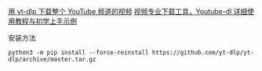 [用 yt-dlp 下载整个 YouTube 频道的视频](https://cloud.tencent.com/developer/beta/article/1943974)
[视频专业下载工具，Youtube-dl 详细使用教程与初学上手示例](https://www.sysgeek.cn/youtube-dl-examples/)

安装方法

```
python3 -m pip install --force-reinstall https://github.com/yt-dlp/yt-dlp/archive/master.tar.gz
```
